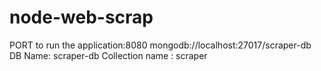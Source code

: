 # node-web-scrap
PORT to run the application:8080
mongodb://localhost:27017/scraper-db
DB Name: scraper-db
Collection name : scraper